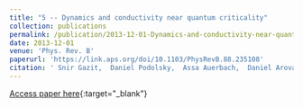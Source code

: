 ```yaml
---
title: "5 -- Dynamics and conductivity near quantum criticality"
collection: publications
permalink: /publication/2013-12-01-Dynamics-and-conductivity-near-quantum-criticality
date: 2013-12-01
venue: 'Phys. Rev. B'
paperurl: 'https://link.aps.org/doi/10.1103/PhysRevB.88.235108'
citation: ' Snir Gazit,  Daniel Podolsky,  Assa Auerbach,  Daniel Arovas, &quot;Dynamics and conductivity near quantum criticality.&quot; Phys. Rev. B, 2013.'
---
```

[Access paper here](https://link.aps.org/doi/10.1103/PhysRevB.88.235108){:target="_blank"}
